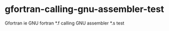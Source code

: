 # gfortran-calling-gnu-assembler-test
Gfortran  ie GNU fortran *.f  calling GNU assembler *.s test 
